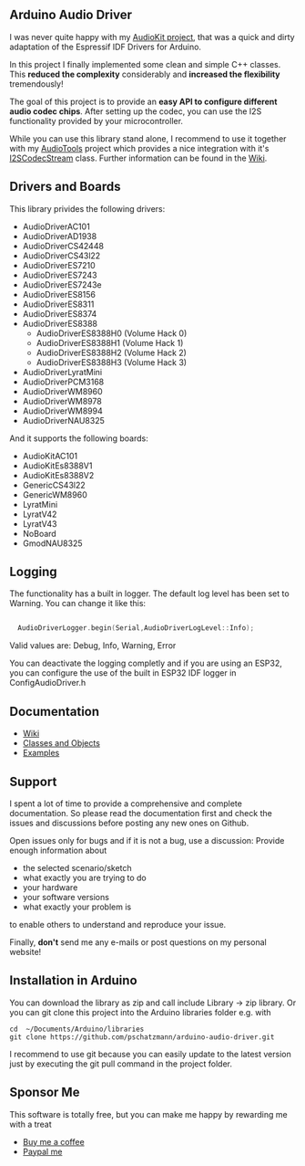 
## Arduino Audio Driver

I was never quite happy with my [AudioKit project](https://github.com/pschatzmann/arduino-audiokit), that was a quick and dirty adaptation of the Espressif IDF Drivers for Arduino. 

In this project I finally implemented some clean and simple C++ classes. This __reduced the complexity__ considerably and __increased the flexibility__ tremendously!

The goal of this project is to provide an __easy API to configure different audio codec chips__. After setting up the codec, you can use the I2S functionality provided by your microcontroller.

While you can use this library stand alone, I recommend to use it together with my [AudioTools](https://github.com/pschatzmann/arduino-audio-tools) project which provides a nice integration with it's [I2SCodecStream](https://pschatzmann.github.io/arduino-audio-tools/classaudio__tools_1_1_i2_s_codec_stream.html) class. Further information can be found in the [Wiki](https://github.com/pschatzmann/arduino-audio-driver/wiki).

## Drivers and Boards

This library privides the following drivers:

- AudioDriverAC101
- AudioDriverAD1938
- AudioDriverCS42448
- AudioDriverCS43l22
- AudioDriverES7210
- AudioDriverES7243
- AudioDriverES7243e
- AudioDriverES8156
- AudioDriverES8311
- AudioDriverES8374
- AudioDriverES8388
  - AudioDriverES8388H0 (Volume Hack 0)
  - AudioDriverES8388H1 (Volume Hack 1)
  - AudioDriverES8388H2 (Volume Hack 2)
  - AudioDriverES8388H3 (Volume Hack 3)
- AudioDriverLyratMini
- AudioDriverPCM3168
- AudioDriverWM8960
- AudioDriverWM8978
- AudioDriverWM8994
- AudioDriverNAU8325

And it supports the following boards:

- AudioKitAC101 
- AudioKitEs8388V1 
- AudioKitEs8388V2 
- GenericCS43l22 
- GenericWM8960 
- LyratMini
- LyratV42 
- LyratV43 
- NoBoard 
- GmodNAU8325

## Logging

The functionality has a built in logger. The default log level has been set to Warning. You can change it like this:

```C++

  AudioDriverLogger.begin(Serial,AudioDriverLogLevel::Info); 

```
Valid values are: Debug, Info, Warning, Error

You can deactivate the logging completly and if you are using an ESP32, you can configure the use of the built in ESP32 IDF logger in ConfigAudioDriver.h

## Documentation

- [Wiki](https://github.com/pschatzmann/arduino-audio-driver/wiki)
- [Classes and Objects](https://pschatzmann.github.io/arduino-audio-driver/html/group__audio__driver.html)
- [Examples](https://github.com/pschatzmann/arduino-audio-driver/tree/main/examples)

## Support

I spent a lot of time to provide a comprehensive and complete documentation.
So please read the documentation first and check the issues and discussions before posting any new ones on Github.

Open issues only for bugs and if it is not a bug, use a discussion: Provide enough information about 
- the selected scenario/sketch 
- what exactly you are trying to do
- your hardware
- your software versions
- what exactly your problem is

to enable others to understand and reproduce your issue.

Finally, __don't__ send me any e-mails or post questions on my personal website! 


## Installation in Arduino

You can download the library as zip and call include Library -> zip library. Or you can git clone this project into the Arduino libraries folder e.g. with

```
cd  ~/Documents/Arduino/libraries
git clone https://github.com/pschatzmann/arduino-audio-driver.git

```

I recommend to use git because you can easily update to the latest version just by executing the git pull command in the project folder. 


## Sponsor Me

This software is totally free, but you can make me happy by rewarding me with a treat

- [Buy me a coffee](https://www.buymeacoffee.com/philschatzh)
- [Paypal me](https://paypal.me/pschatzmann?country.x=CH&locale.x=en_US)




